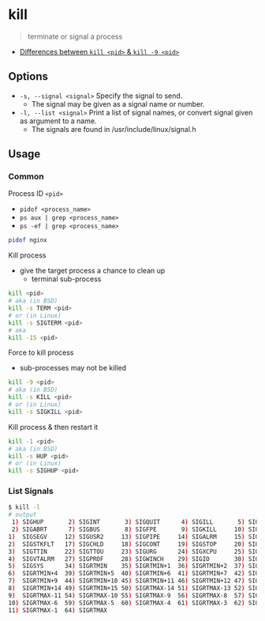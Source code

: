 # kill

> terminate or signal a process

- [Differences between `kill <pid>` & `kill -9 <pid>`](https://unix.stackexchange.com/questions/8916/when-should-i-not-kill-9-a-process)

## Options

- `-s, --signal <signal>` Specify the signal to send.
    - The signal may be given as a signal name or number.
- `-l, --list <signal>` Print a list of signal names, or convert signal given as argument to a name.
    - The signals are found in /usr/include/linux/signal.h

## Usage

### Common

Process ID `<pid>`

- `pidof <process_name>`
- `ps aux | grep <process_name>`
- `ps -ef | grep <process_name>`

```bash
pidof nginx
```

Kill process

- give the target process a chance to clean up
    - terminal sub-process

```bash
kill <pid>
# aka (in BSD)
kill -s TERM <pid>
# or (in Linux)
kill -s SIGTERM <pid>
# aka
kill -15 <pid>
```

Force to kill process

- sub-processes may not be killed

```bash
kill -9 <pid>
# aka (in BSD)
kill -s KILL <pid>
# or (in Linux)
kill -s SIGKILL <pid>
```

Kill process & then restart it

```bash
kill -1 <pid>
# aka (in BSD)
kill -s HUP <pid>
# or (in Linux)
kill -s SIGHUP <pid>
```

### List Signals

```bash
$ kill -l
# output
 1) SIGHUP       2) SIGINT       3) SIGQUIT      4) SIGILL       5) SIGTRAP
 2) SIGABRT      7) SIGBUS       8) SIGFPE       9) SIGKILL     10) SIGUSR1
1)  SIGSEGV     12) SIGUSR2     13) SIGPIPE     14) SIGALRM     15) SIGTERM
2)  SIGSTKFLT   17) SIGCHLD     18) SIGCONT     19) SIGSTOP     20) SIGTSTP
3)  SIGTTIN     22) SIGTTOU     23) SIGURG      24) SIGXCPU     25) SIGXFSZ
4)  SIGVTALRM   27) SIGPROF     28) SIGWINCH    29) SIGIO       30) SIGPWR
5)  SIGSYS      34) SIGRTMIN    35) SIGRTMIN+1  36) SIGRTMIN+2  37) SIGRTMIN+3
6)  SIGRTMIN+4  39) SIGRTMIN+5  40) SIGRTMIN+6  41) SIGRTMIN+7  42) SIGRTMIN+8
7)  SIGRTMIN+9  44) SIGRTMIN+10 45) SIGRTMIN+11 46) SIGRTMIN+12 47) SIGRTMIN+13
8)  SIGRTMIN+14 49) SIGRTMIN+15 50) SIGRTMAX-14 51) SIGRTMAX-13 52) SIGRTMAX-12
9)  SIGRTMAX-11 54) SIGRTMAX-10 55) SIGRTMAX-9  56) SIGRTMAX-8  57) SIGRTMAX-7
10) SIGRTMAX-6  59) SIGRTMAX-5  60) SIGRTMAX-4  61) SIGRTMAX-3  62) SIGRTMAX-2
11) SIGRTMAX-1  64) SIGRTMAX
```